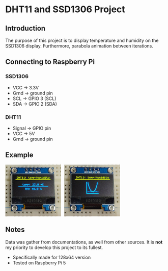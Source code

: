 # DHT11 and SSD1306 Project

## Introduction
The purpose of this project is to display temperature and humidity on the SSD1306 display.
Furthermore, parabola animation between iterations.

## Connecting to Raspberry Pi
### SSD1306
* VCC -> 3.3V
* Grnd -> ground pin
* SCL -> GPIO 3 (SCL)
* SDA -> GPIO 2 (SDA)

### DHT11
* Signal -> GPIO pin
* VCC -> 5V
* Grnd -> ground pin

## Example
<div style="display: flex; flex-wrap: wrap; gap: 10px;">
  <img src="/images/imgs2.jpg" alt="SSD1306" style="width: 175px; height: auto; object-fit: cover;">
  <img src="/images/imgs1.jpg" alt="SSD1306" style="width: 175px; height: auto; object-fit: cover;">
</div>

## Notes
Data was gather from documentations, as well from other sources.
It is **not** my priority to develop this project to its fullest.
* Specifically made for 128x64 version
* Tested on Raspberry Pi 5
